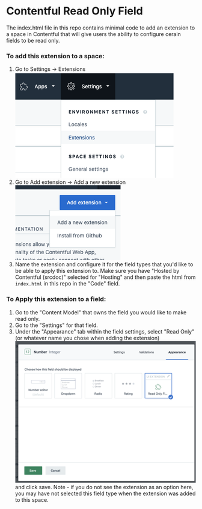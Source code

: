 # Contentful Read Only Field

The index.html file in this repo contains minimal code to add an extension to a space in Contentful that will give users the ability to configure cerain fields to be read only.

### To add this extension to a space:

1. Go to Settings -> Extensions
   ![Extension Menu Location](screenshots/menuLocation.png)
2. Go to Add extension -> Add a new extension
   ![Add a new Extension](screenshots/addExtension.png)
3. Name the extension and configure it for the field types that you'd like to be able to apply this extension to. Make sure you have "Hosted by Contentful (srcdoc)" selected for "Hosting" and then paste the html from `index.html` in this repo in the "Code" field.

### To Apply this extension to a field:

1. Go to the "Content Model" that owns the field you would like to make read only.
2. Go to the "Settings" for that field.
3. Under the "Appearance" tab within the field settings, select "Read Only" (or whatever name you chose when adding the extension) ![Field Appearance](screenshots/appearance.png) and click save. Note - if you do not see the extension as an option here, you may have not selected this field type when the extension was added to this space.

